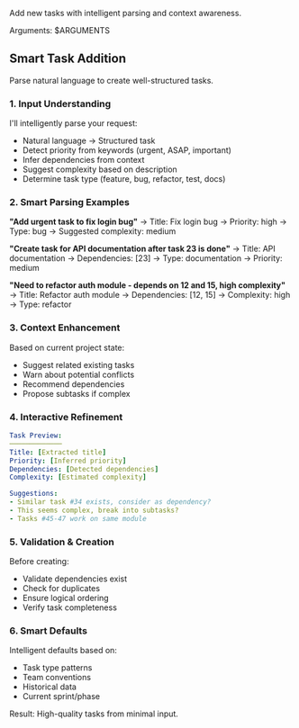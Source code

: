 Add new tasks with intelligent parsing and context awareness.

Arguments: $ARGUMENTS

## Smart Task Addition

Parse natural language to create well-structured tasks.

### 1. **Input Understanding**

I'll intelligently parse your request:
- Natural language → Structured task
- Detect priority from keywords (urgent, ASAP, important)
- Infer dependencies from context
- Suggest complexity based on description
- Determine task type (feature, bug, refactor, test, docs)

### 2. **Smart Parsing Examples**

**"Add urgent task to fix login bug"**
→ Title: Fix login bug
→ Priority: high
→ Type: bug
→ Suggested complexity: medium

**"Create task for API documentation after task 23 is done"**
→ Title: API documentation
→ Dependencies: [23]
→ Type: documentation
→ Priority: medium

**"Need to refactor auth module - depends on 12 and 15, high complexity"**
→ Title: Refactor auth module
→ Dependencies: [12, 15]
→ Complexity: high
→ Type: refactor

### 3. **Context Enhancement**

Based on current project state:
- Suggest related existing tasks
- Warn about potential conflicts
- Recommend dependencies
- Propose subtasks if complex

### 4. **Interactive Refinement**

```yaml
Task Preview:
─────────────
Title: [Extracted title]
Priority: [Inferred priority]
Dependencies: [Detected dependencies]
Complexity: [Estimated complexity]

Suggestions:
- Similar task #34 exists, consider as dependency?
- This seems complex, break into subtasks?
- Tasks #45-47 work on same module
```

### 5. **Validation & Creation**

Before creating:
- Validate dependencies exist
- Check for duplicates
- Ensure logical ordering
- Verify task completeness

### 6. **Smart Defaults**

Intelligent defaults based on:
- Task type patterns
- Team conventions
- Historical data
- Current sprint/phase

Result: High-quality tasks from minimal input.
